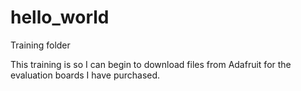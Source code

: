 # hello_world
Training folder

This training is so I can begin to download files from Adafruit for the evaluation boards I have purchased.

